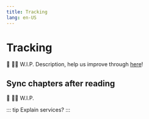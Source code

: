 ```yaml
---
title: Tracking
lang: en-US
---
```


# Tracking
:construction: :construction_worker_man: W.I.P. Description, help us improve through [here](https://github.com/tachiyomiorg/website/edit/master/src/help/guides/tracking.md)!

## Sync chapters after reading
:construction: :construction_worker_man: W.I.P.

::: tip
Explain services?
:::
